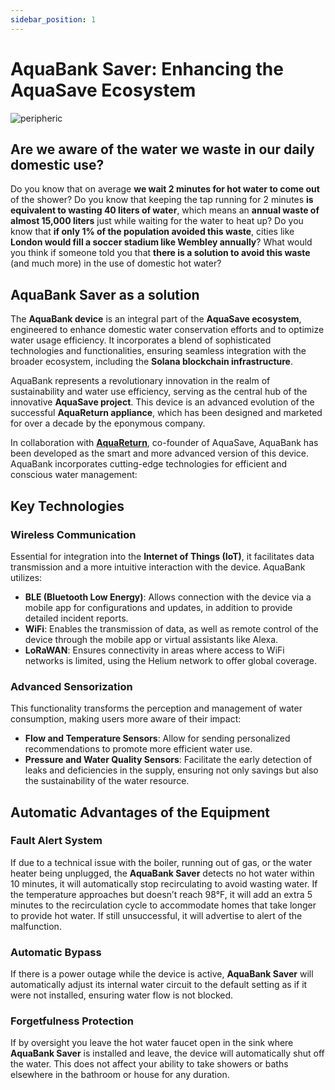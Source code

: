 ```yaml
---
sidebar_position: 1
---
```

# AquaBank Saver: Enhancing the AquaSave Ecosystem

![peripheric](/img/depin/peripheric.png)

## Are we aware of the water we waste in our daily domestic use?

Do you know that on average **we wait 2 minutes for hot water to come out** of the shower? Do you know that keeping the tap running for 2 minutes **is equivalent to wasting 40 liters of water**, which means an **annual waste of almost 15,000 liters** just while waiting for the water to heat up? Do you know that **if only 1% of the population avoided this waste**, cities like **London would fill a soccer stadium like Wembley annually**? What would you think if someone told you that **there is a solution to avoid this waste** (and much more) in the use of domestic hot water?

## AquaBank Saver as a solution

The **AquaBank device** is an integral part of the **AquaSave ecosystem**, engineered to enhance domestic water conservation efforts and to optimize water usage efficiency. It incorporates a blend of sophisticated technologies and functionalities, ensuring seamless integration with the broader ecosystem, including the **Solana blockchain infrastructure**.

AquaBank represents a revolutionary innovation in the realm of sustainability and water use efficiency, serving as the central hub of the innovative **AquaSave project**. This device is an advanced evolution of the successful **AquaReturn appliance**, which has been designed and marketed for over a decade by the eponymous company.

In collaboration with [**AquaReturn**](https://www.aquareturn.com/en/), co-founder of AquaSave, AquaBank has been developed as the smart and more advanced version of this device. AquaBank incorporates cutting-edge technologies for efficient and conscious water management:

## Key Technologies

### Wireless Communication
Essential for integration into the **Internet of Things (IoT)**, it facilitates data transmission and a more intuitive interaction with the device. AquaBank utilizes:
- **BLE (Bluetooth Low Energy)**: Allows connection with the device via a mobile app for configurations and updates, in addition to provide detailed incident reports.
- **WiFi**: Enables the transmission of data, as well as remote control of the device through the mobile app or virtual assistants like Alexa.
- **LoRaWAN**: Ensures connectivity in areas where access to WiFi networks is limited, using the Helium network to offer global coverage.

### Advanced Sensorization
This functionality transforms the perception and management of water consumption, making users more aware of their impact:
- **Flow and Temperature Sensors**: Allow for sending personalized recommendations to promote more efficient water use.
- **Pressure and Water Quality Sensors**: Facilitate the early detection of leaks and deficiencies in the supply, ensuring not only savings but also the sustainability of the water resource.

## Automatic Advantages of the Equipment

### Fault Alert System
If due to a technical issue with the boiler, running out of gas, or the water heater being unplugged, the **AquaBank Saver** detects no hot water within 10 minutes, it will automatically stop recirculating to avoid wasting water. If the temperature approaches but doesn’t reach 98°F, it will add an extra 5 minutes to the recirculation cycle to accommodate homes that take longer to provide hot water. If still unsuccessful, it will advertise to alert of the malfunction.

### Automatic Bypass
If there is a power outage while the device is active, **AquaBank Saver** will automatically adjust its internal water circuit to the default setting as if it were not installed, ensuring water flow is not blocked.

### Forgetfulness Protection
If by oversight you leave the hot water faucet open in the sink where **AquaBank Saver** is installed and leave, the device will automatically shut off the water. This does not affect your ability to take showers or baths elsewhere in the bathroom or house for any duration.
